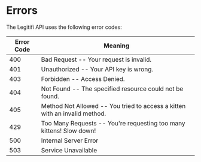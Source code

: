 # Errors

<!-- <aside class="notice">
This error section is stored in a separate file in <code>includes/_errors.md</code>. Slate allows you to optionally separate out your docs into many files...just save them to the <code>includes</code> folder and add them to the top of your <code>index.md</code>'s frontmatter. Files are included in the order listed.
</aside> -->

The Legitifi     API uses the following error codes:


Error Code | Meaning
---------- | -------
400 | Bad Request -- Your request is invalid.
401 | Unauthorized -- Your API key is wrong.
403 | Forbidden -- Access Denied.
404 | Not Found -- The specified resource could not be found.
405 | Method Not Allowed -- You tried to access a kitten with an invalid method.
429 | Too Many Requests -- You're requesting too many kittens! Slow down!
500 | Internal Server Error
503 | Service Unavailable
